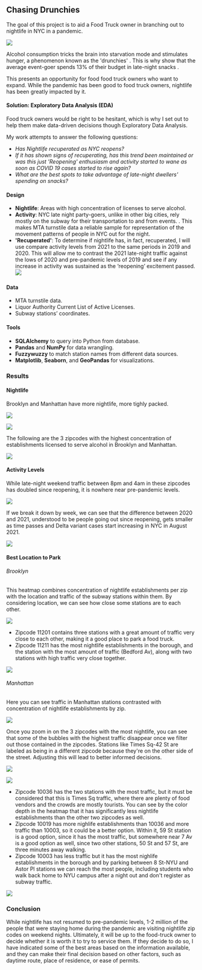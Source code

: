 
## Chasing Drunchies
The goal of this project is to aid a Food Truck owner in branching out to nightlife in NYC in a pandemic.

![](https://i.imgur.com/YeGU0Ap.png)


Alcohol consumption tricks the brain into starvation mode and stimulates hunger, a phenomenon known as the 'drunchies'[](https://www.healthline.com/health-news/got-the-drunchies-why-you-feel-hungry-when-youre-drunk)  . This is why show that the average event-goer spends 13% of their budget in late-night snacks[](https://f.hubspotusercontent00.net/hubfs/8020908/DS01_Nightlife%20Spending%20Study.pdf?utm_medium=email&_hsmi=93438620&_hsenc=p2ANqtz-8U6ZzwcZD3viqHxCpLrvy_EXyxj-99EyUoXe0B_BmNgINPYir9Zq9oiuIp78vTThtjm_m_aZkO2UjuJ5BOfTal2DMjIQ&utm_content=93438620&utm_source=hs_automation) .

This presents an opportunity for food food truck owners who want to expand. While the pandemic has been good to food truck owners, nightlife has been greatly impacted by it.

#### **Solution: Exploratory Data Analysis (EDA)**
Food truck owners would be right to be hesitant, which is why I set out to help them make data-driven decisions though Exploratory Data Analysis.

My work attempts to answer the following questions:

-   _Has Nightlife recuperated as NYC reopens?_
-   _If it has shown signs of recuperating, has this trend been maintained or was this just 'Reopening' enthusiasm and activity started to wane as soon as COVID 19 cases started to rise again?_
-   _What are the best spots to take advantage of late-night dwellers' spending on snacks?_



#### **Design**
-   **Nightlife**: Areas with high concentration of licenses to serve alcohol.
-   **Activity**: NYC late night party-goers, unlike in other big cities, rely mostly on the subway for their transportation to and from events. [](https://f.hubspotusercontent00.net/hubfs/8020908/DS01_Nightlife%20Spending%20Study.pdf?utm_medium=email&_hsmi=93438620&_hsenc=p2ANqtz-8U6ZzwcZD3viqHxCpLrvy_EXyxj-99EyUoXe0B_BmNgINPYir9Zq9oiuIp78vTThtjm_m_aZkO2UjuJ5BOfTal2DMjIQ&utm_content=93438620&utm_source=hs_automation). This makes MTA turnstile data a reliable sample for representation of the movement patterns of people in NYC out for the night.
-  **'Recuperated'**: To determine if nightlife has, in fact, recuperated, I will use compare activity levels from 2021 to the same periods in 2019 and 2020. This will allow me to contrast the 2021 late-night traffic against the lows of 2020 and pre-pandemic levels of 2019 and see if any increase in activity was sustained as the ‘reopening’ excitement passed.
![](https://i.imgur.com/cmnBSn1l.png)

#### Data
-   MTA turnstile data.
-   Liquor Authority Current List of Active Licenses.
-   Subway stations’ coordinates.

#### Tools
-   **SQLAlchemy** to query into Python from database.
-   **Pandas** and **NumPy** for data wrangling.
-   **Fuzzywuzzy** to match station names from different data sources.
-   **Matplotlib**, **Seaborn**, and **GeoPandas** for visualizations.

### Results
#### Nightlife
Brooklyn and Manhattan have more nightlife, more tighly packed.

![](https://i.imgur.com/rEVjesz.png)

![](https://i.imgur.com/OBBGr6u.png)

The following are the 3 zipcodes with the highest concentration of establishments licensed to serve alcohol in Brooklyn and Manhattan.

![](https://i.imgur.com/1VdkyND.png)

#### Activity Levels
While late-night weekend traffic between 8pm and 4am in these zipcodes has doubled since reopening, it is nowhere near pre-pandemic levels.

![](https://i.imgur.com/NmdwS0J.png)

If we break it down by week, we can see that the difference between 2020 and 2021, understood to be people going out since reopening, gets smaller as time passes and Delta variant cases start increasing in NYC in August 2021.

![](https://i.imgur.com/r0in9Sd.png)


#### Best Location to Park
###### Brooklyn
This heatmap combines concentration of nightlife establishments per zip with the location and traffic of the subway stations within them. By considering location, we can see how close some stations are to each other.

![](https://i.imgur.com/qtxR22u.png)

- Zipcode 11201 contains three stations with a great amount of traffic very close to each other, making it a good place to park a food truck.
- Zipcode 11211 has the most nightlife establishments in the borough, and the station with the most amount of traffic (Bedford Av), along with two stations with high traffic very close together.

![](https://i.imgur.com/n2X5Pn9.png)


###### Manhattan
Here you can see traffic in Manhattan stations contrasted with concentration of nightlife establishments by zip.

![](https://i.imgur.com/twYaNAm.png)

Once you zoom in on the 3 zipcodes with the most nightlife, you can see that some of the bubbles with the highest traffic disappear once we filter out those contained in the zipcodes. Stations like Times Sq-42 St are labeled as being in a different zipcode because they're on the other side of the street. Adjusting this will lead to better informed decisions.

![](https://i.imgur.com/wEg6cSu.png)

![](https://i.imgur.com/4MnrYeu.png)

- Zipcode 10036 has the two stations with the most traffic, but it must be considered that this is Times Sq traffic, where there are plenty of food vendors and the crowds are mostly tourists. You can see by the color depth in the heatmap that it has significantly less nightlife establishments than the other two zipcodes as well. 
- Zipcode 10019 has more nighlife establishments than 10036 and more traffic than 10003, so it could be a better option. Within it, 59 St station is a good option, since it has the most traffic, but somewhere near 7 Av is a good option as well, since two other stations, 50 St and 57 St, are three minutes away walking.
- Zipcode 10003 has less traffic but it has the most nighlife establishments in the borough and by parking between 8 St-NYU and Astor Pl stations we can reach the most people, including students who walk back home to NYU campus after a night out and don't register as subway traffic.

![](https://i.imgur.com/mJ1QfW8.png)

### Conclusion
While nightlife has not resumed to pre-pandemic levels, 1-2 million of the people that were staying home during the pandemic are visiting nightlife zip codes on weekend nights. Ultimately, it will be up to the food-truck owner to decide whether it is worth it to try to service them. If they decide to do so, I have indicated some of the best areas based on the information available, and they can make their final decision based on other factors, such as daytime route, place of residence, or ease of permits.

